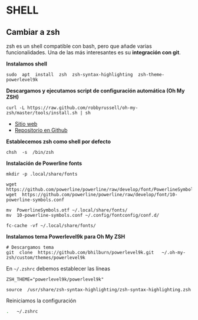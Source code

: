# SHELL

## Cambiar a zsh

zsh es un shell compatible con bash, pero que añade varias funcionalidades. Una de las más interesantes es su **integración con git**. 


**Instalamos shell**

```shell
sudo  apt  install  zsh  zsh-syntax-highlighting  zsh-theme-powerlevel9k
```

**Descargamos y ejecutamos script de configuración automática (Oh My ZSH)** 

```shell
curl -L https://raw.github.com/robbyrussell/oh-my-zsh/master/tools/install.sh | sh
```

- [Sitio web](https://ohmyz.sh/)
- [Repositorio en Github](https://github.com/robbyrussell/oh-my-zsh)


**Establecemos zsh como shell por defecto**

```shell
chsh  -s  /bin/zsh
```

**Instalación de Powerline fonts**


```shell
mkdir -p .local/share/fonts

wget  https://github.com/powerline/powerline/raw/develop/font/PowerlineSymbols.otf
wget  https://github.com/powerline/powerline/raw/develop/font/10-powerline-symbols.conf

mv  PowerlineSymbols.otf ~/.local/share/fonts/ 
mv  10-powerline-symbols.conf ~/.config/fontconfig/conf.d/

fc-cache -vf ~/.local/share/fonts/
```



**Instalamos tema Powerlevel9k para Oh My ZSH**

```shell
# Descargamos tema
git  clone  https://github.com/bhilburn/powerlevel9k.git   ~/.oh-my-zsh/custom/themes/powerlevel9k
```

En `~/.zshrc` debemos establecer las líneas

```shell
ZSH_THEME="powerlevel9k/powerlevel9k"

source  /usr/share/zsh-syntax-highlighting/zsh-syntax-highlighting.zsh
```


Reiniciamos la configuración

```sh
.   ~/.zshrc
```
